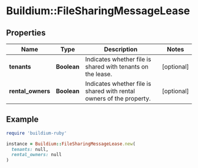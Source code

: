 # Buildium::FileSharingMessageLease

## Properties

| Name | Type | Description | Notes |
| ---- | ---- | ----------- | ----- |
| **tenants** | **Boolean** | Indicates whether file is shared with tenants on the lease. | [optional] |
| **rental_owners** | **Boolean** | Indicates whether file is shared with rental owners of the property. | [optional] |

## Example

```ruby
require 'buildium-ruby'

instance = Buildium::FileSharingMessageLease.new(
  tenants: null,
  rental_owners: null
)
```

